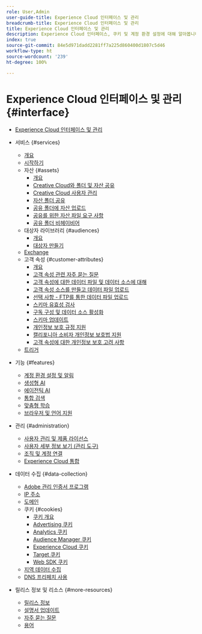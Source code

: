 ```yaml
---
role: User,Admin
user-guide-title: Experience Cloud 인터페이스 및 관리
breadcrumb-title: Experience Cloud 인터페이스 및 관리
title: Experience Cloud 인터페이스 및 관리
description: Experience Cloud 인터페이스, 쿠키 및 계정 환경 설정에 대해 알아봅니다. 제품을 관리하고 고객 속성 및 대상자 라이브러리를 포함하는 People 서비스를 구성합니다. Experience Cloud Assets를 공유합니다.
index: true
source-git-commit: 84e5d971dadd2281ff7a225d860400d1807c5d46
workflow-type: ht
source-wordcount: '239'
ht-degree: 100%

---
```



# Experience Cloud 인터페이스 및 관리 {#interface}

+ [Experience Cloud 인터페이스 및 관리](experience-cloud.md)

+ 서비스 {#services}
   + [개요](services/overview.md)
   + [시작하기](services/getting-started.md)
   + 자산 {#assets}
      + [개요](services/assets/experience-cloud-assets.md)
      + [Creative Cloud와 폴더 및 자산 공유](services/assets/creative-cloud.md)
      + [Creative Cloud 사용자 관리](services/assets/manage-cc-users.md)
      + [자산 폴더 공유](services/assets/share.md)
      + [공유 폴더에 자산 업로드](services/assets/upload.md)
      + [공유를 위한 자산 파일 요구 사항](services/assets/file-reqs.md)
      + [공유 폴더 비헤이비어](services/assets/behavior.md)
   + 대상자 라이브러리 {#audiences}
      + [개요](services/audiences/overview.md)
      + [대상자 만들기](services/audiences/create.md)
   + [Exchange](services/exchange.md)
   + 고객 속성 {#customer-attributes}
      + [개요](services/customer-attributes/attributes.md)
      + [고객 속성 관련 자주 묻는 질문](services/customer-attributes/faq-crs.md)
      + [고객 속성에 대한 데이터 파일 및 데이터 소스에 대해](services/customer-attributes/crs-data-file.md)
      + [고객 속성 소스를 만들고 데이터 파일 업로드](services/customer-attributes/t-crs-usecase.md)
      + [선택 사항 - FTP를 통한 데이터 파일 업로드](services/customer-attributes/t-upload-attributes-ftp.md)
      + [스키마 유효성 검사](services/customer-attributes/validate-schema.md)
      + [구독 구성 및 데이터 소스 활성화](services/customer-attributes/subscription.md)
      + [스키마 업데이트](services/customer-attributes/t-update-schema.md)
      + [개인정보 보호 규정 지원](services/customer-attributes/gdpr.md)
      + [캘리포니아 소비자 개인정보 보호법 지원](services/customer-attributes/ccpa.md)
      + [고객 속성에 대한 개인정보 보호 고려 사항](services/customer-attributes/privacy-mac.md)
   + [트리거](services/triggers.md)

+ 기능 {#features}
   + [계정 환경 설정 및 알림](features/account-preferences.md)
   + [생성형 AI](features/generative-ai.md)
   + [에이전틱 AI](features/agentic-ai.md)
   + [통합 검색](features/search.md)
   + [맞춤형 학습](features/personalized-learning.md)
   + [브라우저 및 언어 지원](browser-language.md)

+ 관리 {#administration}
   + [사용자 관리 및 제품 라이선스](administration/admin-console.md)
   + [사용자 세부 정보 보기 (관리 도구)](administration/admin-tool-experience-cloud.md)
   + [조직 및 계정 연결](administration/organizations.md)
   + [Experience Cloud 통합](administration/integrations.md)

+ 데이터 수집 {#data-collection}
   + [Adobe 관리 인증서 프로그램](data-collection/adobe-managed-cert.md)
   + [IP 주소](data-collection/ip-addresses.md)
   + [도메인](data-collection/domains.md)
   + 쿠키 {#cookies}
      + [쿠키 개요](data-collection/cookies/overview.md)
      + [Advertising 쿠키](data-collection/cookies/advertising.md)
      + [Analytics 쿠키](data-collection/cookies/analytics.md)
      + [Audience Manager 쿠키](data-collection/cookies/audience-manager.md)
      + [Experience Cloud 쿠키](data-collection/cookies/experience-cloud.md)
      + [Target 쿠키](data-collection/cookies/target.md)
      + [Web SDK 쿠키](data-collection/cookies/web-sdk.md)
   + [지역 데이터 수집](data-collection/rdc.md)
   + [DNS 프리페치 사용](data-collection/dns-prefetch.md)

+ 릴리스 정보 및 리소스 {#more-resources}
   + [릴리스 정보](more-resources/release-notes.md)
   + [설명서 업데이트](more-resources/doc-updates.md)
   + [자주 묻는 질문](more-resources/faq.md)
   + [용어](more-resources/terms.md)

